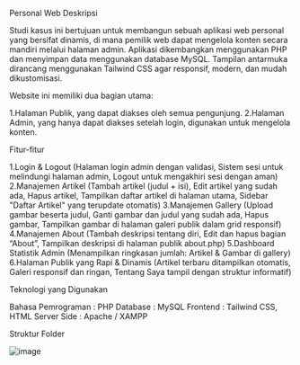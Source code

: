 Personal Web
Deskripsi

Studi kasus ini bertujuan untuk membangun sebuah aplikasi web personal yang bersifat dinamis, di mana pemilik web dapat mengelola konten secara mandiri melalui halaman admin. Aplikasi dikembangkan menggunakan PHP dan menyimpan data menggunakan database MySQL. Tampilan antarmuka dirancang menggunakan Tailwind CSS agar responsif, modern, dan mudah dikustomisasi.

Website ini memiliki dua bagian utama:

1.Halaman Publik, yang dapat diakses oleh semua pengunjung.
2.Halaman Admin, yang hanya dapat diakses setelah login, digunakan untuk mengelola konten.

Fitur-fitur

1.Login & Logout (Halaman login admin dengan validasi, Sistem sesi untuk melindungi halaman admin, Logout untuk mengakhiri sesi dengan aman)
2.Manajemen Artikel (Tambah artikel (judul + isi), Edit artikel yang sudah ada, Hapus artikel, Tampilkan daftar artikel di halaman utama, Sidebar "Daftar Artikel" yang terupdate otomatis)
3.Manajemen Gallery (Upload gambar beserta judul, Ganti gambar dan judul yang sudah ada, Hapus gambar, Tampilkan gambar di halaman galeri publik dalam grid responsif)
4.Manajemen About (Tambah deskripsi tentang diri, Edit dan hapus bagian “About”, Tampilkan deskripsi di halaman publik about.php)
5.Dashboard Statistik Admin (Menampilkan ringkasan jumlah: Artikel & Gambar di gallery)
6.Halaman Publik yang Rapi & Dinamis (Artikel terbaru ditampilkan otomatis, Galeri responsif dan ringan, Tentang Saya tampil dengan struktur informatif)

Teknologi yang Digunakan

Bahasa Pemrograman : PHP
Database : MySQL
Frontend : Tailwind CSS, HTML
Server Side : Apache / XAMPP

Struktur Folder

![image](https://github.com/user-attachments/assets/14893b7b-8036-45cb-a744-9353f18d5504)
